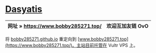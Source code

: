 # [Dasyatis](https://www.bobby285271.top/)

| 网址 » https://www.bobby285271.top/ | 欢迎互加友链 OvO |
|:---:|:---:|

将 [bobby285271.github.io](https://bobby285271.github.io) 重定向到 [www.bobby285271.top](https://www.bobby285271.top/)。主站目前托管在 Vultr VPS 上。
